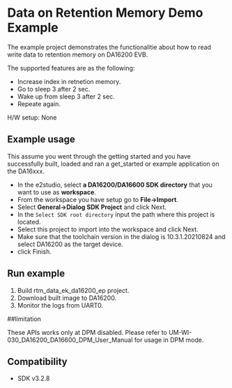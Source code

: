 # Data on Retention Memory Demo Example

The example project demonstrates the functionalitie about how to read write data to retention memory on DA16200 EVB.

The supported features are as the following:
- Increase index in retnetion memory.
- Go to sleep 3 after 2 sec.
- Wake up from sleep 3 after 2 sec.
- Repeate again.

H/W setup:
None

## Example usage

This assume you went through the getting started and you have successfully built, loaded and ran a get_started or example application on the DA16xxx.

- In the e2studio, select **a DA16200/DA16600 SDK directory** that you want to use as **workspace**.
- From the workspace you have setup go to **File->Import**.
- Select **General->Dialog SDK Project** and click Next.
- In the `Select SDK root directory` input the path where this project is located.
- Select this project to import into the workspace and click Next.
- Make sure that the toolchain version in the dialog is 10.3.1.20210824 and select DA16200 as the target device.
- click Finish.

## Run example 

1. Build rtm_data_ek_da16200_ep project.
2. Download built image to DA16200.
3. Monitor the logs from UART0.

##limitation

These APIs works only at DPM disabled.
Please refer to UM-WI-030_DA16200_DA16600_DPM_User_Manual for usage in DPM mode.

## Compatibility

- SDK v3.2.8
